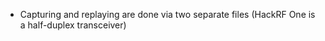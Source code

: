 * Capturing and replaying are done via two separate files (HackRF One is a half-duplex transceiver)

